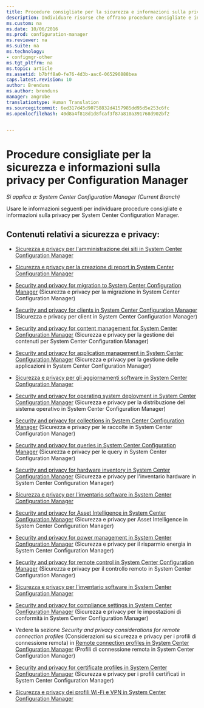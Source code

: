 ```yaml
---
title: Procedure consigliate per la sicurezza e informazioni sulla privacy per Configuration Manager | Microsoft Docs
description: Individuare risorse che offrano procedure consigliate e informazioni sulla privacy per System Center Configuration Manager.
ms.custom: na
ms.date: 10/06/2016
ms.prod: configuration-manager
ms.reviewer: na
ms.suite: na
ms.technology:
- configmgr-other
ms.tgt_pltfrm: na
ms.topic: article
ms.assetid: b7bff8a0-fe76-4d3b-aac6-065290888bea
caps.latest.revision: 10
author: Brenduns
ms.author: brenduns
manager: angrobe
translationtype: Human Translation
ms.sourcegitcommit: 6ed317d45d90758832d4157985dd95d5e253c6fc
ms.openlocfilehash: 40d8a4f818d1d8fcaf3f87a810a391768d902bf2


---
```

# <a name="security-best-practices-and-privacy-information-for-system-center-configuration-manager"></a>Procedure consigliate per la sicurezza e informazioni sulla privacy per Configuration Manager

*Si applica a: System Center Configuration Manager (Current Branch)*

Usare le informazioni seguenti per individuare procedure consigliate e informazioni sulla privacy per System Center Configuration Manager.  

## <a name="security-and-privacy-content"></a>Contenuti relativi a sicurezza e privacy:  

-   [Sicurezza e privacy per l'amministrazione dei siti in System Center Configuration Manager](../../../core/plan-design/hierarchy/security-and-privacy-for-site-administration.md)  

-   [Sicurezza e privacy per la creazione di report in System Center Configuration Manager](../../../core/servers/manage/security-and-privacy-for-reporting.md)  

-   [Security and privacy for migration to System Center Configuration Manager](../../../core/migration/security-and-privacy-for-migration.md) (Sicurezza e privacy per la migrazione in System Center Configuration Manager)  

-   [Security and privacy for clients in System Center Configuration Manager](../../../core/clients/deploy/plan/security-and-privacy-for-clients.md) (Sicurezza e privacy per client in System Center Configuration Manager)  

-   [Security and privacy for content management for System Center Configuration Manager](../../../core/plan-design/hierarchy/security-and-privacy-for-content-management.md) (Sicurezza e privacy per la gestione dei contenuti per System Center Configuration Manager)  

-   [Security and privacy for application management in System Center Configuration Manager](../../../apps/plan-design/security-and-privacy-for-application-management.md) (Sicurezza e privacy per la gestione delle applicazioni in System Center Configuration Manager)  

-   [Sicurezza e privacy per gli aggiornamenti software in System Center Configuration Manager](../../../sum/plan-design/security-and-privacy-for-software-updates.md)  

-   [Security and privacy for operating system deployment in System Center Configuration Manager](../../../osd/plan-design/security-and-privacy-for-operating-system-deployment.md) (Sicurezza e privacy per la distribuzione del sistema operativo in System Center Configuration Manager)  

-   [Security and privacy for collections in System Center Configuration Manager](../../../core/clients/manage/collections/security-and-privacy-for-collections.md) (Sicurezza e privacy per le raccolte in System Center Configuration Manager)  

-   [Security and privacy for queries in System Center Configuration Manager](../../../core/servers/manage/security-and-privacy-for-queries.md) (Sicurezza e privacy per le query in System Center Configuration Manager)  

-   [Security and privacy for hardware inventory in System Center Configuration Manager](../../../core/clients/manage/inventory/security-and-privacy-for-hardware-inventory.md) (Sicurezza e privacy per l'inventario hardware in System Center Configuration Manager)  

-   [Sicurezza e privacy per l'inventario software in System Center Configuration Manager](../../../core/clients/manage/inventory/security-and-privacy-for-software-inventory.md)  

-   [Security and privacy for Asset Intelligence in System Center Configuration Manager](../../../core/clients/manage/asset-intelligence/security-and-privacy-for-asset-intelligence.md) (Sicurezza e privacy per Asset Intelligence in System Center Configuration Manager)  

-   [Security and privacy for power management in System Center Configuration Manager](../../../core/clients/manage/power/security-and-privacy-for-power-management.md) (Sicurezza e privacy per il risparmio energia in System Center Configuration Manager)  

-   [Security and privacy for remote control in System Center Configuration Manager](../../../core/clients/manage/remote-control/security-and-privacy-for-remote-control.md) (Sicurezza e privacy per il controllo remoto in System Center Configuration Manager)  

-   [Sicurezza e privacy per l'inventario software in System Center Configuration Manager](../../../core/clients/manage/inventory/security-and-privacy-for-software-inventory.md)  

-   [Security and privacy for compliance settings in System Center Configuration Manager](../../../compliance/plan-design/security-and-privacy-for-compliance-settings.md) (Sicurezza e privacy per le impostazioni di conformità in System Center Configuration Manager)  

-   Vedere la sezione *Security and privacy considerations for remote connection profiles* (Considerazioni su sicurezza e privacy per i profili di connessione remota) in [Remote connection profiles in System Center Configuration Manager](/sccm/compliance/deploy-use/create-remote-connection-profiles) (Profili di connessione remota in System Center Configuration Manager)  

-   [Security and privacy for certificate profiles in System Center Configuration Manager](../../../protect/plan-design/security-and-privacy-for-certificate-profiles.md) (Sicurezza e privacy per i profili certificati in System Center Configuration Manager)  

-   [Sicurezza e privacy dei profili Wi-Fi e VPN in System Center Configuration Manager](../../../protect/plan-design/security-and-privacy-for-wifi-vpn-profiles.md)  



<!--HONumber=Dec16_HO3-->


